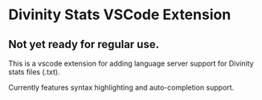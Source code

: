 # Divinity Stats VSCode Extension

## Not yet ready for regular use.

This is a vscode extension for adding language server support for Divinity stats files (.txt).

Currently features syntax highlighting and auto-completion support.
